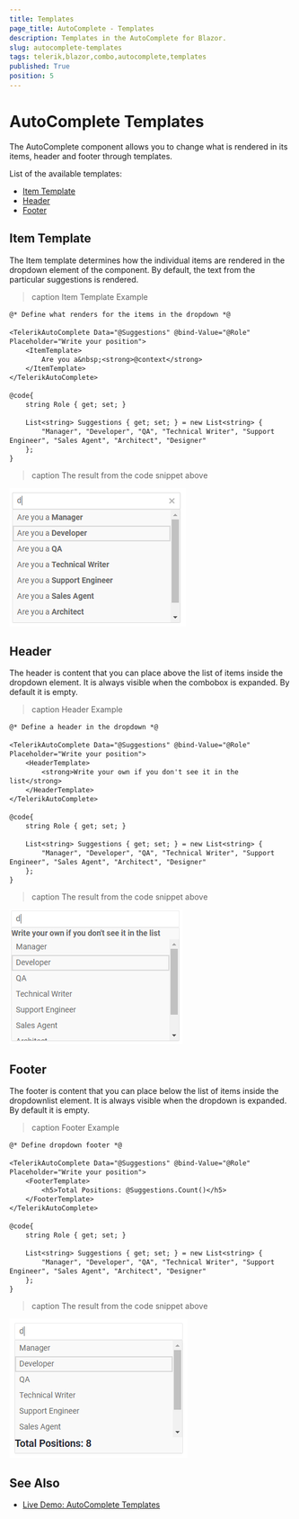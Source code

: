 ```yaml
---
title: Templates
page_title: AutoComplete - Templates
description: Templates in the AutoComplete for Blazor.
slug: autocomplete-templates
tags: telerik,blazor,combo,autocomplete,templates
published: True
position: 5
---
```


# AutoComplete Templates

The AutoComplete component allows you to change what is rendered in its items, header and footer through templates.

List of the available templates:

* [Item Template](#item-template)
* [Header](#header)
* [Footer](#footer)


## Item Template

The Item template determines how the individual items are rendered in the dropdown element of the component. By default, the text from the particular suggestions is rendered.

>caption Item Template Example

````CSHTML
@* Define what renders for the items in the dropdown *@

<TelerikAutoComplete Data="@Suggestions" @bind-Value="@Role" Placeholder="Write your position">
    <ItemTemplate>
        Are you a&nbsp;<strong>@context</strong>
    </ItemTemplate>
</TelerikAutoComplete>

@code{
    string Role { get; set; }

    List<string> Suggestions { get; set; } = new List<string> {
        "Manager", "Developer", "QA", "Technical Writer", "Support Engineer", "Sales Agent", "Architect", "Designer"
    };
}
````

>caption The result from the code snippet above

![](images/autocomplete-item-template.png)

## Header

The header is content that you can place above the list of items inside the dropdown element. It is always visible when the combobox is expanded. By default it is empty.

>caption Header Example

````CSHTML
@* Define a header in the dropdown *@

<TelerikAutoComplete Data="@Suggestions" @bind-Value="@Role" Placeholder="Write your position">
    <HeaderTemplate>
        <strong>Write your own if you don't see it in the list</strong>
    </HeaderTemplate>
</TelerikAutoComplete>

@code{
    string Role { get; set; }

    List<string> Suggestions { get; set; } = new List<string> {
        "Manager", "Developer", "QA", "Technical Writer", "Support Engineer", "Sales Agent", "Architect", "Designer"
    };
}
````

>caption The result from the code snippet above

![](images/autocomplete-header-template.png)

## Footer

The footer is content that you can place below the list of items inside the dropdownlist element. It is always visible when the dropdown is expanded. By default it is empty.

>caption Footer Example

````CSHTML
@* Define dropdown footer *@

<TelerikAutoComplete Data="@Suggestions" @bind-Value="@Role" Placeholder="Write your position">
    <FooterTemplate>
        <h5>Total Positions: @Suggestions.Count()</h5>
    </FooterTemplate>
</TelerikAutoComplete>

@code{
    string Role { get; set; }

    List<string> Suggestions { get; set; } = new List<string> {
        "Manager", "Developer", "QA", "Technical Writer", "Support Engineer", "Sales Agent", "Architect", "Designer"
    };
}
````

>caption The result from the code snippet above

![](images/autocomplete-footer-template.png)

## See Also

  * [Live Demo: AutoComplete Templates](https://demos.telerik.com/blazor-ui/autocomplete/templates)
   
  
